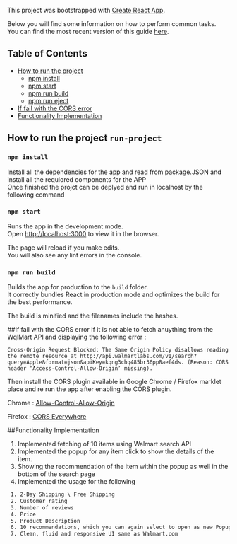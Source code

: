 This project was bootstrapped with [Create React App](https://github.com/facebookincubator/create-react-app).

Below you will find some information on how to perform common tasks.<br>
You can find the most recent version of this guide [here](https://github.com/facebookincubator/create-react-app/blob/master/packages/react-scripts/template/README.md).

## Table of Contents

- [How to run the project](#run-project)
  - [npm install](#npm-install)
  - [npm start](#npm-start)
  - [npm run build](#npm-run-build)
  - [npm run eject](#npm-run-eject)
- [If fail with the CORS error](#CORS-error)
- [Functionality Implementation](#Functionality_Implementation)



## How to run the project `run-project`

### `npm install`

Install all the dependencies for the app and read from package.JSON and install all the requiored components for the APP<br>
Once finished the projct can be deplyed and run in localhost by the following command

### `npm start`

Runs the app in the development mode.<br>
Open [http://localhost:3000](http://localhost:3000) to view it in the browser.

The page will reload if you make edits.<br>
You will also see any lint errors in the console.

### `npm run build`

Builds the app for production to the `build` folder.<br>
It correctly bundles React in production mode and optimizes the build for the best performance.

The build is minified and the filenames include the hashes.<br>

##If fail with the CORS error
If it is not able to fetch anuything from the WqlMart API and displaying the following error :
```angularjs
Cross-Origin Request Blocked: The Same Origin Policy disallows reading the remote resource at http://api.walmartlabs.com/v1/search?query=Apple&format=json&apiKey=kqng3chq485br36pp8aef4ds. (Reason: CORS header ‘Access-Control-Allow-Origin’ missing).

```
Then install the CORS plugin available in Google Chrome / Firefox marklet place and re run the app after enabling the CORS plugin.

Chrome : [Allow-Control-Allow-Origin](https://chrome.google.com/webstore/detail/allow-control-allow-origi/nlfbmbojpeacfghkpbjhddihlkkiljbi?hl=en)

Firefox : [CORS Everywhere](https://addons.mozilla.org/en-US/firefox/addon/cors-everywhere/)

##Functionality Implementation

1. Implemented fetching of 10 items using Walmart search API
2. Implemented the popup for any item click to show the details of the item.
3. Showing the recommendation of the item within the popup as well in the bottom of the search page
4. Implemented the usage for the following 
```html
 1. 2-Day Shipping \ Free Shipping
 2. Customer rating
 3. Number of reviews
 4. Price
 5. Product Description
 6. 10 recommendations, which you can again select to open as new Popup for Item description.
 7. Clean, fluid and responsive UI same as Walmart.com

 
```
